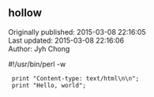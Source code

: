 ## hollow  
Originally published: 2015-03-08 22:16:05  
Last updated: 2015-03-08 22:16:06  
Author: Jyh Chong  
  
#!/usr/bin/perl -w
                 
     print "Content-type: text/html\n\n";
     print "Hello, world";

